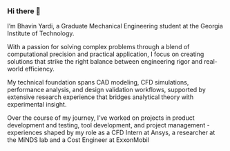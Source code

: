 ### Hi there 👋
I’m Bhavin Yardi, a Graduate Mechanical Engineering student at the Georgia Institute of Technology.


With a passion for solving complex problems through a blend of computational precision and practical application, I focus on creating solutions that strike the right balance between engineering rigor and real-world efficiency.


My technical foundation spans CAD modeling, CFD simulations, performance analysis, and design validation workflows, supported by extensive research experience that bridges analytical theory with experimental insight.


Over the course of my journey, I’ve worked on projects in product development and testing, tool development, and project management - experiences shaped by my role as a CFD Intern at Ansys, a researcher at the MiNDS lab and a Cost Engineer at ExxonMobil
<!--
**bhavin1906/bhavin1906** is a ✨ _special_ ✨ repository because its `README.md` (this file) appears on your GitHub profile.

Here are some ideas to get you started:

- 🔭 I’m currently working on ...
- 🌱 I’m currently learning ...
- 👯 I’m looking to collaborate on ...
- 🤔 I’m looking for help with ...
- 💬 Ask me about ...
- 📫 How to reach me: ...
- 😄 Pronouns: ...
- ⚡ Fun fact: ...
-->
